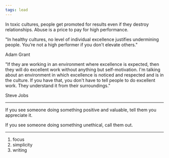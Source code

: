 ```yaml
---
tags: lead
---
```


In toxic cultures, people get promoted for results even if they destroy relationships. Abuse is a price to pay for high performance.

"In healthy cultures, no level of individual excellence justifies undermining people. You’re not a high performer if you don't elevate others."

Adam Grant 


"If they are working in an environment where excellence is expected, then they will do excellent work without anything but self-motivation. I'm talking about an environment in which excellence is noticed and respected and is in the culture. If you have that, you don't have to tell people to do excellent work. They understand it from their surroundings."

Steve Jobs

---

If you see someone doing something positive and valuable, tell them you appreciate it. 

If you see someone doing something unethical, call them out.

----

1. focus 
2. simplicity 
3. writing 

